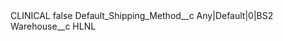 <?xml version="1.0" encoding="UTF-8"?>
<CustomMetadata xmlns="http://soap.sforce.com/2006/04/metadata" xmlns:xsi="http://www.w3.org/2001/XMLSchema-instance" xmlns:xsd="http://www.w3.org/2001/XMLSchema">
    <label>CLINICAL</label>
    <protected>false</protected>
    <values>
        <field>Default_Shipping_Method__c</field>
        <value xsi:type="xsd:string">Any|Default|0|BS2</value>
    </values>
    <values>
        <field>Warehouse__c</field>
        <value xsi:type="xsd:string">HLNL</value>
    </values>
</CustomMetadata>
